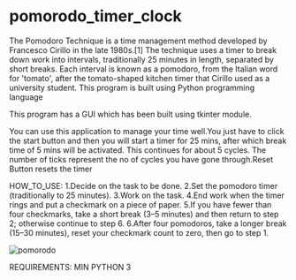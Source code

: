 # pomorodo_timer_clock
The Pomodoro Technique is a time management method developed by Francesco Cirillo in the late 1980s.[1] The technique uses a timer to break down work into intervals, traditionally 25 minutes in length, separated by short breaks. Each interval is known as a pomodoro, from the Italian word for 'tomato', after the tomato-shaped kitchen timer that Cirillo used as a university student. This program is built using Python programming language 

This program has a GUI which has been built using tkinter module.

You can use this application to manage your time well.You just have to click the start button and then you will start a timer for 25 mins, after which break time of 5 mins will be activated. This continues for about 5 cycles. The number of ticks represent the no of cycles you have gone through.Reset Button resets the timer

HOW_TO_USE:
1.Decide on the task to be done.
2.Set the pomodoro timer (traditionally to 25 minutes).
3.Work on the task.
4.End work when the timer rings and put a checkmark on a piece of paper.
5.If you have fewer than four checkmarks, take a short break (3–5 minutes) and then return to step 2; otherwise continue to step 6.
6.After four pomodoros, take a longer break (15–30 minutes), reset your checkmark count to zero, then go to step 1.


![pomorodo](https://user-images.githubusercontent.com/36484444/121925843-f40a5280-cd5a-11eb-9f68-162b09e1573b.png)


REQUIREMENTS: MIN PYTHON 3 




